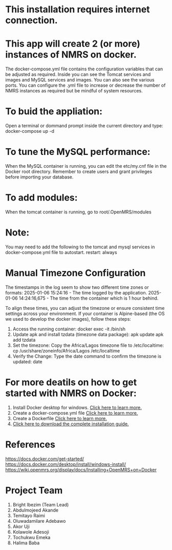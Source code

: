 # This installation requires internet connection.

# This app will create 2 (or more) instances of NMRS on docker.
The docker-compose.yml file contains the configuration variables that can be adjusted as required. Inside you can see the Tomcat services and images and MySQL services and images. You can also see the various ports. You can configure the .yml file to increase or decrease the number of NMRS instances as required but be mindful of system resources.

# To buid the appliation:
Open a terminal or dommand prompt inside the current directory and type:
docker-compose up -d

# To tune the MySQL performance: 
When the MySQL container is running, you can edit the etc/my.cnf file in the Docker root directory.
Remember to create users and grant privileges before importing your database.

# To add modules:
When the tomcat container is running, go to root/.OpenMRS/modules

# Note: 
You may need to add the following to the tomcat and mysql services in docker-compose.yml file to autostart. 
restart: always

# Manual Timezone Configuration

The timestamps in the log seem to show two different time zones or formats:
2025-01-06 15:24:16 - The time logged by the application.
2025-01-06 14:24:16,675 - The time from the container which is 1 hour behind.

To align these times, you can adjust the timezone or ensure consistent time settings across your environment.
If your container is Alpine-based (the OS we used to develop the docker images), follow these steps:

1. Access the running container:
docker exec -it <container-id> /bin/sh
2. Update apk and install tzdata (timezone data package):
apk update
apk add tzdata
3. Set the timezone:
Copy the Africa/Lagos timezone file to /etc/localtime:
cp /usr/share/zoneinfo/Africa/Lagos /etc/localtime
4. Verify the Change: Type the date command to confirm the timezone is updated:
date

# For more deatils on how to get started with NMRS on Docker:
1. Install Docker desktop for windows. [Click here to learn more.](https://docs.docker.com/desktop/install/windows-install/)
2. Create a docker-compose.yml file [Click here to learn more.](https://github.com/ihvn2020/NMRS-POC-Docker/tree/main/Create%20docker-compose%20yml%20files)
3. Create a Dockerfile [Click here to learn more.](https://github.com/ihvn2020/NMRS-POC-Docker/tree/main/Create%20Dockerfile)
4. [Click here to download the complete installation guide.](https://github.com/ihvn2020/NMRS-POC-Docker/blob/main/NMRS%20INSTALLATION%20USING%20DOCKER%20ON%20WINDOWS.docx)

# References
https://docs.docker.com/get-started/
https://docs.docker.com/desktop/install/windows-install/
https://wiki.openmrs.org/display/docs/Installing+OpenMRS+on+Docker

# Project Team
1. Bright Ibezim (Team Lead)
2. Abdulmojeed Akande
3. Temitayo Raimi
4. Oluwadamilare Adebawo
5. Akor Uji
6. Kolawole Adesoji
7. Tochukwu Emeka
8. Halima Baba
